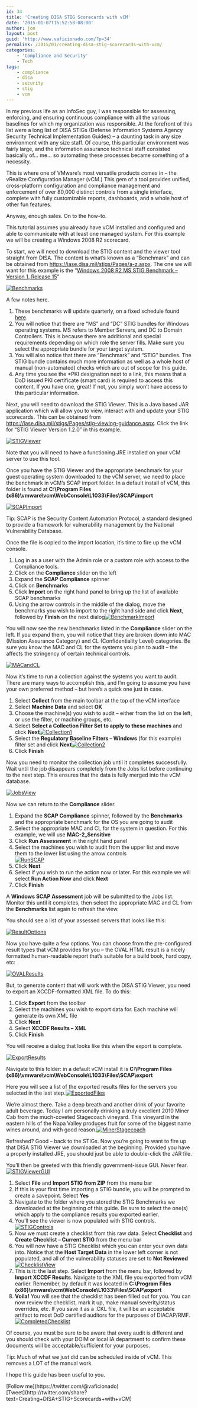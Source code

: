 ```yaml
---
id: 34
title: 'Creating DISA STIG Scorecards with vCM'
date: '2015-01-07T16:52:58-08:00'
author: jon
layout: post
guid: 'http://www.vaficionado.com/?p=34'
permalink: /2015/01/creating-disa-stig-scorecards-with-vcm/
categories:
    - 'Compliance and Security'
    - Tech
tags:
    - compliance
    - disa
    - security
    - stig
    - vcm
---
```


In my previous life as an InfoSec guy, I was responsible for assessing, enforcing, and ensuring continuous compliance with all the various baselines for which my organization was responsible. At the forefront of this list were a long list of DISA STIGs (Defense Information Systems Agency Security Technical Implementation Guides) – a daunting task in any size environment with any size staff. Of course, this particular environment was fairly large, and the information assurance technical staff consisted basically of… me… so automating these processes became something of a necessity.

This is where one of VMware’s most versatile products comes in – the vRealize Configuration Manager (vCM.) This gem of a tool provides unified, cross-platform configuration and compliance management and enforcement of over 80,000 distinct controls from a single interface, complete with fully customizable reports, dashboards, and a whole host of other fun features.

Anyway, enough sales. On to the how-to.

This tutorial assumes you already have vCM installed and configured and able to communicate with at least one managed system. For this example we will be creating a Windows 2008 R2 scorecard.

To start, we will need to download the STIG content and the viewer tool straight from DISA. The content is what’s known as a “Benchmark” and can be obtained from <https://iase.disa.mil/stigs/Pages/a-z.aspx>. The one we will want for this example is the “[Windows 2008 R2 MS STIG Benchmark – Version 1, Release 15](https://iase.disa.mil/stigs/Documents/u_windows_2008_r2_ms_v1r15_stig_scap_1-0_benchmark.zip)”

[![Benchmarks](https://www.vaficionado.com/wp-content/uploads/2015/01/Benchmarks-300x182.png)](https://www.vaficionado.com/wp-content/uploads/2015/01/Benchmarks.png)

A few notes here.

1. These benchmarks will update quarterly, on a fixed schedule found [here](https://iase.disa.mil/stigs/Pages/fso-schedule.aspx).
2. You will notice that there are “MS” and “DC” STIG bundles for Windows operating systems. MS refers to Member Servers, and DC to Domain Controllers. This is because there are additional and special requirements depending on which role the server fills. Make sure you select the appropriate bundle for your target system.
3. You will also notice that there are “Benchmark” and “STIG” bundles. The STIG bundle contains much more information as well as a whole host of manual (non-automated) checks which are out of scope for this guide.
4. Any time you see the \*PKI designation next to a link, this means that a DoD issued PKI certificate (smart card) is required to access this content. If you have one, great! If not, you simply won’t have access to this particular information.

Next, you will need to download the STIG Viewer. This is a Java based JAR application which will allow you to view, interact with and update your STIG scorecards. This can be obtained from <https://iase.disa.mil/stigs/Pages/stig-viewing-guidance.aspx>. Click the link for “STIG Viewer Version 1.2.0” in this example.

[![STIGViewer](https://www.vaficionado.com/wp-content/uploads/2015/01/STIGViewer.png)](https://www.vaficionado.com/wp-content/uploads/2015/01/STIGViewer.png)

Note that you will need to have a functioning JRE installed on your vCM server to use this tool.

Once you have the STIG Viewer and the appropriate benchmark for your guest operating system downloaded to the vCM server, we need to place the benchmark in vCM’s SCAP import folder. In a default install of vCM, this folder is found at **C:\\Program Files (x86)\\vmware\\vcm\\WebConsole\\L1033\\Files\\SCAP\\import**

[![SCAPImport](https://www.vaficionado.com/wp-content/uploads/2015/01/SCAPImport.png)](https://www.vaficionado.com/wp-content/uploads/2015/01/SCAPImport.png)

Tip: SCAP is the Security Content Automation Protocol, a standard designed to provide a framework for vulnerability management by the National Vulnerability Database.

Once the file is copied to the import location, it’s time to fire up the vCM console.

1. Log in as a user with the Admin role or a custom role with access to the Compliance tools.
2. Click on the **Compliance** slider on the left
3. Expand the **SCAP Compliance** spinner
4. Click on **Benchmarks**
5. Click **Import** on the right hand panel to bring up the list of available SCAP benchmarks
6. Using the arrow controls in the middle of the dialog, move the benchmarks you wish to import to the right hand side and click **Next**, followed by **Finish** on the next dialog[![BenchmarkImport](https://www.vaficionado.com/wp-content/uploads/2015/01/BenchmarkImport.png)](https://www.vaficionado.com/wp-content/uploads/2015/01/BenchmarkImport.png)

You will now see the new benchmarks listed in the **Compliance** slider on the left. If you expand them, you will notice that they are broken down into MAC (Mission Assurance Category) and CL (Confidentiality Level) categories. Be sure you know the MAC and CL for the systems you plan to audit – the affects the stringency of certain technical controls.

[![MACandCL](https://www.vaficionado.com/wp-content/uploads/2015/01/MACandCL.png)](https://www.vaficionado.com/wp-content/uploads/2015/01/MACandCL.png)

Now it’s time to run a collection against the systems you want to audit. There are many ways to accomplish this, and I’m going to assume you have your own preferred method – but here’s a quick one just in case.

1. Select **Collect** from the main toolbar at the top of the vCM interface
2. Select **Machine Data** and select **OK**
3. Choose the machine(s) you wish to audit – either from the list on the left, or use the filter, or machine groups, etc.
4. Select **Select a Collection Filter Set to apply to these machines** and click **Next**[![Collection1](https://www.vaficionado.com/wp-content/uploads/2015/01/Collection1.png)](https://www.vaficionado.com/wp-content/uploads/2015/01/Collection1.png)
5. Select the **Regulatory Baseline Filters – Windows** (for this example) filter set and click **Next**[![Collection2](https://www.vaficionado.com/wp-content/uploads/2015/01/Collection2.png)](https://www.vaficionado.com/wp-content/uploads/2015/01/Collection2.png)
6. Click **Finish**

Now you need to monitor the collection job until it completes successfully. Wait until the job disappears completely from the Jobs list before continuing to the next step. This ensures that the data is fully merged into the vCM database.

[![JobsView](https://www.vaficionado.com/wp-content/uploads/2015/01/JobsView.png)](https://www.vaficionado.com/wp-content/uploads/2015/01/JobsView.png)

Now we can return to the **Compliance** slider.

1. Expand the **SCAP Compliance** spinner, followed by the **Benchmarks** and the appropriate benchmark for the OS you are going to audit
2. Select the appropriate MAC and CL for the system in question. For this example, we will use **MAC-2\_Sensitive**
3. Click **Run Assessment** in the right hand panel
4. Select the machines you wish to audit from the upper list and move them to the lower list using the arrow controls  
    [![RunSCAP](https://www.vaficionado.com/wp-content/uploads/2015/01/RunSCAP.png)](https://www.vaficionado.com/wp-content/uploads/2015/01/RunSCAP.png)
5. Click **Next**
6. Select if you wish to run the action now or later. For this example we will select **Run Action Now** and click **Next**
7. Click **Finish**

A **Windows SCAP Assessment** job will be submitted to the Jobs list. Monitor this until it completes, then select the appropriate MAC and CL from the **Benchmarks** list again to refresh the view.

You should see a list of your assessed servers that looks like this:

[![ResultOptions](https://www.vaficionado.com/wp-content/uploads/2015/01/ResultOptions.png)](https://www.vaficionado.com/wp-content/uploads/2015/01/ResultOptions.png)

Now you have quite a few options. You can choose from the pre-configured result types that vCM provides for you – the OVAL HTML result is a nicely formatted human-readable report that’s suitable for a build book, hard copy, etc:

[![OVALResults](https://www.vaficionado.com/wp-content/uploads/2015/01/OVALResults.png)](https://www.vaficionado.com/wp-content/uploads/2015/01/OVALResults.png)

But, to generate content that will work with the DISA STIG Viewer, you need to export an XCCDF-formatted XML file. To do this:

1. Click **Export** from the toolbar
2. Select the machines you wish to export data for. Each machine will generate its own XML file
3. Click **Next**
4. Select **XCCDF Results – XML**
5. Click **Finish**

You will receive a dialog that looks like this when the export is complete.

[![ExportResults](https://www.vaficionado.com/wp-content/uploads/2015/01/ExportResults.png)](https://www.vaficionado.com/wp-content/uploads/2015/01/ExportResults.png)

Navigate to this folder: in a default vCM install it is **C:\\Program Files (x86)\\vmware\\vcm\\WebConsole\\L1033\\Files\\SCAP\\export**

Here you will see a list of the exported results files for the servers you selected in the last step.[![ExportedFiles](https://www.vaficionado.com/wp-content/uploads/2015/01/ExportedFiles.png)](https://www.vaficionado.com/wp-content/uploads/2015/01/ExportedFiles.png)

We’re almost there. Take a deep breath and another drink of your favorite adult beverage. Today I am personally drinking a truly excellent 2010 Miner Cab from the much-coveted Stagecoach vineyard. This vineyard in the eastern hills of the Napa Valley produces fruit for some of the biggest name wines around, and with good reason.[![MinerStagecoach](https://www.vaficionado.com/wp-content/uploads/2015/01/MinerStagecoach.jpg)](https://www.vaficionado.com/wp-content/uploads/2015/01/MinerStagecoach.jpg)

Refreshed? Good – back to the STIGs. Now you’re going to want to fire up that DISA STIG Viewer we downloaded at the beginning. Provided you have a properly installed JRE, you should just be able to double-click the JAR file.

You’ll then be greeted with this friendly government-issue GUI. Never fear.[![STIGViewerGUI](https://www.vaficionado.com/wp-content/uploads/2015/01/STIGViewerGUI.png)](https://www.vaficionado.com/wp-content/uploads/2015/01/STIGViewerGUI.png)

1. Select **File** and **Import STIG from ZIP** from the menu bar
2. If this is your first time importing a STIG bundle, you will be prompted to create a savepoint. Select **Yes**
3. Navigate to the folder where you stored the STIG Benchmarks we downloaded at the beginning of this guide. Be sure to select the one(s) which apply to the compliance results you exported earlier.
4. You’ll see the viewer is now populated with STIG controls.[![STIGControls](https://www.vaficionado.com/wp-content/uploads/2015/01/STIGControls.png)](https://www.vaficionado.com/wp-content/uploads/2015/01/STIGControls.png)
5. Now we must create a checklist from this raw data. Select **Checklist** and **Create Checklist – Current STIG** from the menu bar
6. You will now have a STIG Checklist which you can enter your own data into. Notice that the **Host Target Data** in the lower left corner is not populated, and all of the vulnerability statuses are set to **Not Reviewed**[![ChecklistView](https://www.vaficionado.com/wp-content/uploads/2015/01/ChecklistView.png)](https://www.vaficionado.com/wp-content/uploads/2015/01/ChecklistView.png)
7. This is it: the last step. Select **Import** from the menu bar, followed by **Import XCCDF Results**. Navigate to the XML file you exported from vCM earlier. Remember, by default it was located in **C:\\Program Files (x86)\\vmware\\vcm\\WebConsole\\L1033\\Files\\SCAP\\export**
8. **Voila!** You will see that the checklist has been filled out for you. You can now review the checklist, mark it up, make manual severity/status overrides, etc. If you save it as a .CKL file, it will be an acceptable artifact to most DoD certified auditors for the purposes of DIACAP/RMF. [![CompletedChecklist](https://www.vaficionado.com/wp-content/uploads/2015/01/CompletedChecklist.png)](https://www.vaficionado.com/wp-content/uploads/2015/01/CompletedChecklist.png)

Of course, you must be sure to be aware that every audit is different and you should check with your DOIM or local IA department to confirm these documents will be acceptable/sufficient for your purposes.

Tip: Much of what we just did can be scheduled inside of vCM. This removes a LOT of the manual work.

I hope this guide has been useful to you.

<div class="twttr_buttons"><div class="twttr_followme"> [Follow me](https://twitter.com/@vaficionado) </div></div><div class="twttr_buttons"><div class="twttr_twitter"> [Tweet](http://twitter.com/share?text=Creating+DISA+STIG+Scorecards+with+vCM)</div></div>